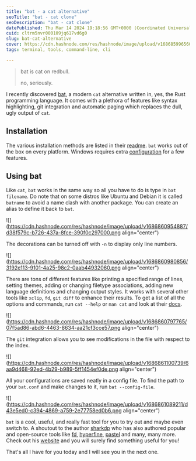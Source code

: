 ```yaml
---
title: "bat - a cat alternative"
seoTitle: "bat - cat clone"
seoDescription: "bat - cat clone"
datePublished: Thu Mar 14 2024 19:18:56 GMT+0000 (Coordinated Universal Time)
cuid: cltrm5nvr000109jq617vd6g0
slug: bat-cat-alternative
cover: https://cdn.hashnode.com/res/hashnode/image/upload/v1686859965600/f37781e6-4977-4da9-9094-402e9da1e9ee.png
tags: terminal, tools, command-line, cli

---
```


> bat is cat on redbull.
> 
> no, seriously.

I recently discovered [bat](https://github.com/sharkdp/bat), a modern `cat` alternative written in, yes, the Rust programming language. It comes with a plethora of features like syntax highlighting, git integration and automatic paging which replaces the dull, ugly output of `cat`.

## Installation

The various installation methods are listed in their [readme](https://github.com/sharkdp/bat#using-bat-on-windows). `bat` works out of the box on every platform. Windows requires extra [configuration](https://github.com/sharkdp/bat#using-bat-on-windows) for a few features.

## Using bat

Like `cat`, `bat` works in the same way so all you have to do is type in `bat filename`. Do note that on some distros like Ubuntu and Debian it is called `batname` to avoid a name clash with another package. You can create an alias to define it back to `bat`.

![](https://cdn.hashnode.com/res/hashnode/image/upload/v1686860954887/d38f579c-b726-437a-8fce-390f0c297000.png align="center")

The decorations can be turned off with `-n` to display only line numbers.

![](https://cdn.hashnode.com/res/hashnode/image/upload/v1686860980856/3192e113-9101-4a25-98c2-0aab44932060.png align="center")

There are tons of different features like printing a specified range of lines, setting themes, adding or changing filetype associations, adding new language definitions and changing output styles. It works with several other tools like `xclip`, `fd`, `git diff` to enhance their results. To get a list of all the options and commands, run `cat --help` or `man cat` and look at their [docs](https://github.com/sharkdp/bat#how-to-use).

![](https://cdn.hashnode.com/res/hashnode/image/upload/v1686860797765/07f5ad86-abd6-4463-8634-aa21cf3cce57.png align="center")

The `git` integration allows you to see modifications in the file with respect to the index.

![](https://cdn.hashnode.com/res/hashnode/image/upload/v1686861100739/6aa9d468-92ed-4b29-b989-5ff1454ef0de.png align="center")

All your configurations are saved neatly in a config file. To find the path to your `bat.conf` and make changes to it, run `bat --config-file`.

![](https://cdn.hashnode.com/res/hashnode/image/upload/v1686861089211/d43e5ed0-c394-4869-a759-2e77758ed0b6.png align="center")

`bat` is a cool, useful, and really fast tool for you to try out and maybe even switch to. A shoutout to the author [sharkdp](https://github.com/sharkdp) who has also authored popular and open-source tools like [fd](https://github.com/sharkdp/fd), [hyperfine](https://github.com/sharkdp/hyperfine), [pastel](https://github.com/sharkdp/pastel) and many, many more. Check out his [website](https://david-peter.de/) and you will surely find something useful for you!

That's all I have for you today and I will see you in the next one.